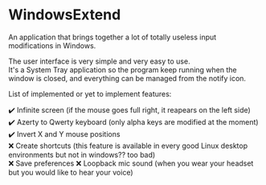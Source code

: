 # WindowsExtend
An application that brings together a lot of totally useless input modifications in Windows.

The user interface is very simple and very easy to use.  
It's a System Tray application so the program keep running when the window is closed, and everything can be managed from the notify icon.


List of implemented or yet to implement features:

:heavy_check_mark: Infinite screen (if the mouse goes full right, it reapears on the left side)  
:heavy_check_mark: Azerty to Qwerty keyboard (only alpha keys are modified at the moment)  
:heavy_check_mark: Invert X and Y mouse positions  
:x: Create shortcuts (this feature is available in every good Linux desktop environments but not in windows?? too bad)  
:x: Save preferences
:x: Loopback mic sound (when you wear your headset but you would like to hear your voice)
